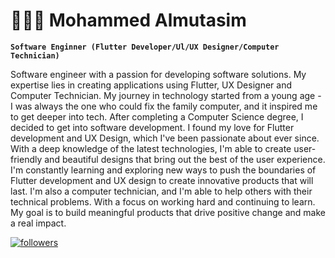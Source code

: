 # 👨🏿‍💻 Mohammed Almutasim

**`Software Enginner (Flutter Developer/Ul/UX Designer/Computer Technician)`**

Software engineer with a passion for developing software solutions. My expertise lies in creating applications using Flutter, UX Designer and Computer Technician. My journey in technology started from a young age - I was always the one who could fix the family computer, and it inspired me to get deeper into tech. After completing a Computer Science degree, I decided to get into software development. I found my love for Flutter development and UX Design, which I've been passionate about ever since. With a deep knowledge of the latest technologies, I'm able to create user-friendly and beautiful designs that bring out the best of the user experience. I'm constantly learning and exploring new ways to push the boundaries of Flutter development and UX design to create innovative products that will last. I'm also a computer technician, and I'm able to help others with their technical problems. With a focus on working hard and continuing to learn. My goal is to build meaningful products that drive positive change and make a real impact.



   <p align="left">
      <a href="https://github.com/mutasimbalila?tab=followers">
         <img alt="followers" title="Follow me on Github" src="https://custom-icon-badges.demolab.com/github/followers/mutasimbalila?color=236ad3&labelColor=1155ba&style=for-the-badge&logo=person-add&label=Follow&logoColor=white"/></a>
   </p>
